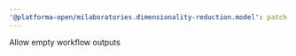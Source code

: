 ```yaml
---
'@platforma-open/milaboratories.dimensionality-reduction.model': patch
---
```


Allow empty workflow outputs
